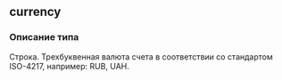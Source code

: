 
## currency

### Описание типа
Строка. Трехбуквенная валюта счета в соответствии со стандартом ISO-4217, например: RUB, UAH.

